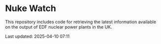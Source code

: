 # Nuke Watch

This repository includes code for retrieving the latest information available on the output of EDF nuclear power plants in the UK.

Last updated: 2025-04-10 07:11